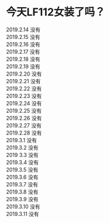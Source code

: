 # 今天LF112女装了吗？


   
2019.2.14 没有     
2019.2.15 没有  
2019.2.16 没有  
2019.2.17 没有  
2019.2.18 没有  
2019.2.19 没有  
2019.2.20 没有  
2019.2.21 没有  
2019.2.22 没有  
2019.2.23 没有  
2019.2.24 没有  
2019.2.25 没有  
2019.2.26 没有  
2019.2.27 没有  
2019.2.28 没有  
2019.3.1 没有  
2019.3.2 没有   
2019 3.3 没有   
2019.3.4 没有   
2019.3.5 没有  
2019.3.6 没有  
2019.3.7 没有  
2019.3.8 没有  
2019.3.9 没有  
2019.3.10 没有  
2019.3.11 没有    
